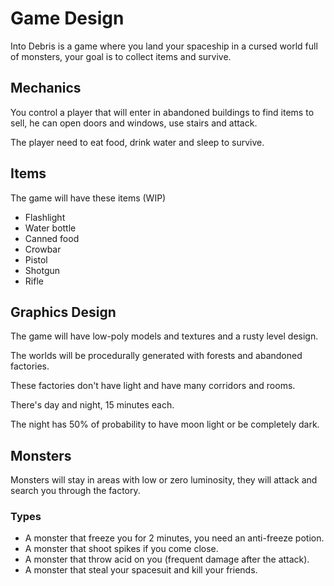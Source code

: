 # Game Design

Into Debris is a game where you land your spaceship in a cursed world full of monsters, your goal is to collect items and survive.

## Mechanics

You control a player that will enter in abandoned buildings to find items to sell, he can open doors and windows, use stairs and attack.

The player need to eat food, drink water and sleep to survive.

## Items

The game will have these items (WIP)

- Flashlight
- Water bottle
- Canned food
- Crowbar
- Pistol
- Shotgun
- Rifle

## Graphics Design

The game will have low-poly models and textures and a rusty level design.

The worlds will be procedurally generated with forests and abandoned factories.

These factories don't have light and have many corridors and rooms.

There's day and night, 15 minutes each.

The night has 50% of probability to have moon light or be completely dark.

## Monsters

Monsters will stay in areas with low or zero luminosity, they will attack and search you through the factory.

### Types

- A monster that freeze you for 2 minutes, you need an anti-freeze potion.
- A monster that shoot spikes if you come close.
- A monster that throw acid on you (frequent damage after the attack).
- A monster that steal your spacesuit and kill your friends.
